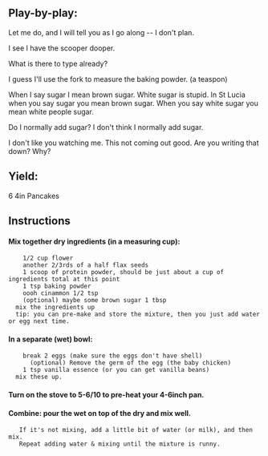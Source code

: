
## Play-by-play:

Let me do, and I will tell you as I go along -- I don't plan.

I see I have the scooper dooper.

What is there to type already?

I guess I'll use the fork to measure the baking powder. (a teaspon)

When I say sugar I mean brown sugar. White sugar is stupid. In St Lucia when you say sugar you mean brown sugar.
When you say white sugar you mean white people sugar.

Do I normally add sugar? I don't think I normally add sugar.

I don't like you watching me. This not coming out good. Are you writing that down? Why?

## Yield:
6 4in Pancakes

## Instructions
#### Mix together dry ingredients (in a measuring cup):
        1/2 cup flower
        another 2/3rds of a half flax seeds
        1 scoop of protein powder, should be just about a cup of ingredients total at this point
        1 tsp baking powder
        oooh cinammon 1/2 tsp
        (optional) maybe some brown sugar 1 tbsp
      mix the ingredients up
      tip: you can pre-make and store the mixture, then you just add water or egg next time.
        
#### In a separate (wet) bowl:
        break 2 eggs (make sure the eggs don't have shell)
          (optional) Remove the germ of the egg (the baby chicken)
        1 tsp vanilla essence (or you can get vanilla beans)
      mix these up.
      
#### Turn on the stove to 5-6/10 to pre-heat your 4-6inch pan.

#### Combine: pour the wet on top of the dry and mix well.
       If it's not mixing, add a little bit of water (or milk), and then mix.
       Repeat adding water & mixing until the mixture is runny.
       
       
     
    
        
